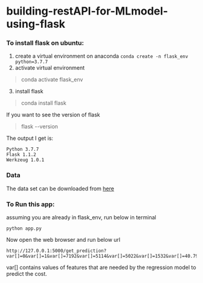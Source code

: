 # building-restAPI-for-MLmodel-using-flask

### To install flask on ubuntu:
1. create a virtual environment on anaconda
`conda create -n flask_env python=3.7.7`
2. activate virtual environment
> conda activate flask_env
3. install flask
> conda install flask

If you want to see the version of flask
> flask --version

The output I get is:
```
Python 3.7.7
Flask 1.1.2
Werkzeug 1.0.1
```

### Data
The data set can be downloaded from [here](https://www.kaggle.com/dgomonov/new-york-city-airbnb-open-data/data)

### To Run this app:
assuming you are already in flask_env, run below in terminal
```
python app.py
```
Now open the web browser and run below url
```
http://127.0.0.1:5000/get_prediction?var[]=0&var[]=1&var[]=7192&var[]=5114&var[]=5022&var[]=1532&var[]=40.79851&var[]=-73.94399&var[]=10&var[]=15102&var[]=61&var[]=2&var[]=9&var[]=0.10&var[]=0
```
var[] contains values of features that are needed by the regression model to predict the cost.

